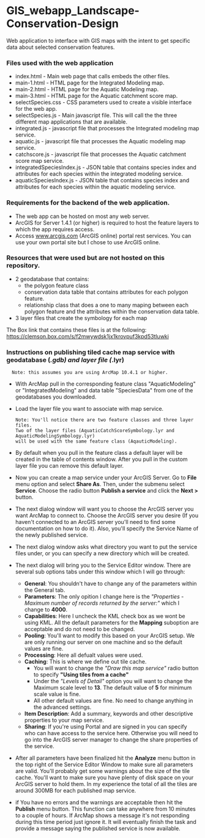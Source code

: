 # GIS_webapp_Landscape-Conservation-Design
Web application to interface with GIS maps with the intent to get specific data about selected conservation features.


### Files used with the web application
 * index.html  - Main web page that calls embeds the other files.
 * main-1.html - HTML page for the Integrated Modeling map.
 * main-2.html - HTML page for the Aquatic Modeling map.
 * main-3.html - HTML page for the Aquatic catchment score map.
 * selectSpecies.css - CSS parameters used to create a visible interface for the web app.
 * selectSpecies.js - Main javascript file. This will call the the three different map applications that are available.
 * integrated.js - javascript file that processes the Integrated modeling map service.
 * aquatic.js - javascript file that processes the Aquatic modeling map service.
 * catchscore.js - javascript file that processes the Aquatic catchment score map service.
 * integratedSpeciesIndex.js - JSON table that contains species index and attributes for each species within the integrated modeling service. 
 * aquaticSpeciesIndex.js - JSON table that contains species index and attributes for each species within the aquatic modeling service.
 

### Requirements for the backend of the web application.
 * The web app can be hosted on most any web server.
 * ArcGIS for Server 1.4.1 (or higher) is required to host the feature layers to which the app requires access.
 * Access www.arcgis.com (ArcGIS online) portal rest services. You can use your own portal site but I chose to use ArcGIS online.
 
 
### Resources that were used but are not hosted on this repository.
 * 2 geodatabase that contains:
    * the polygon feature class 
    * conservation data table that contains attributes for each polygon feature.
    * relationship class that does a one to many maping between each polygon feature and the attributes within the conservation data table.
 * 3 layer files that create the symbology for each map
 
 The Box link that contains these files is at the following:
 https://clemson.box.com/s/f2mwywdsk1jx1krovpuf3kpd53tluwki
 
 
 ### Instructions on publishing tiled cache map service with geodatabase (*.gdb) and layer file (*.lyr)
      Note: this assumes you are using ArcMap 10.4.1 or higher.
  
  * With ArcMap pull in the corresponding feature class "AquaticModeling" or "IntegratedModeling" and data table "SpeciesData" from one of the geodatabases you downloaded.
  * Load the layer file you want to associate with map service.
       
        Note: You'll notice there are two feature classes and three layer files. 
        Two of the layer files (AquaticCatchScoreSymbology.lyr and AquaticModelingSymbology.lyr) 
        will be used with the same feature class (AqauticModeling).
        
   * By default when you pull in the feature class a default layer will be created in the table of contents window. After you pull in the custom layer file you can remove this default layer.
   * Now you can create a map service under your ArcGIS Server. Go to **File** menu option and select **Share As**. Then, under the submenu select **Service**. Choose the radio button **Publish a service** and click the **Next >** button.
   * The next dialog window will want you to choose the ArcGIS server you want ArcMap to connect to. Choose the ArcGIS server you desire (If you haven't connected to an ArcGIS server you'll need to find some documentation on how to do it). Also, you'll specify the Service Name of the newly published service.
   * The next dialog window asks what directory you want to put the service files under, or you can specify a new directory which will be created.
   * The next dialog will bring you to the Service Editor window. There are several sub options tabs under this window which I will go through:
      * **General**: You shouldn't have to change any of the parameters within the General tab.
      * **Parameters**: The only opition I change here is the _"Properties - Maximum number of records returned by the server:"_ which I change to **4000**.
      * **Capabilities**: Here I uncheck the KML check box as we wont be using KML. All the default parameters for the **Mapping** suboption are acceptable and do not need to be changed.
      * **Pooling**: You'll want to modify this based on your ArcGIS setup. We are only running our server on one machine and so the default values are fine.
      * **Processing**: Here all defualt values were used.
      * **Caching**: This is where we define out tile cache. 
         * You will want to change the _"Draw this map service"_ radio button to specify **"Using tiles from a cache"**
         * Under the _"Levels of Detail"_ option you will want to change the Maximum scale level to **13**. The default value of **5** for minimum scale value is fine.
         * All other default values are fine. No need to change anything in the advanced settings.
      * **Item Description**: Add a summary, keywords and other descriptive properties to your map service.
      * **Sharing**: If you're using Portal and are signed in you can specify who can have access to the service here. Otherwise you will need to go into the ArcGIS server manager to change the share properties of the service.
   * After all parameters have been finalized hit the **Analyze** menu button in the top right of the Service Editor Window to make sure all parameters are valid. You'll probably get some warnings about the size of the tile cache. You'll want to make sure you have plenty of disk space on your ArcGIS server to hold them. In my experience the total of all the tiles are around 300MB for each published map service.
   * if You have no errors and the warnings are acceptable then hit the **Publish** menu button. This function can take anywhere from 10 minutes to a couple of hours. If ArcMap shows a message it's not responding during this time period just ignore it. It will eventually finish the task and provide a message saying the published service is now available.
      
      
      
   

    
    
    
 
